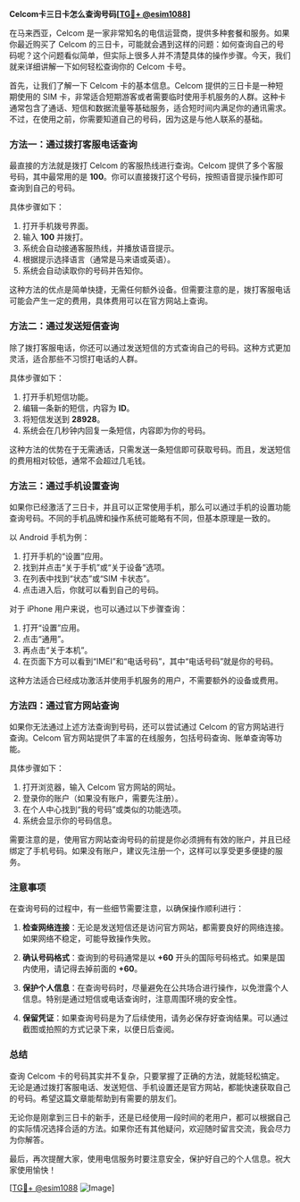 **Celcom卡三日卡怎么查询号码[[TG💪+ @esim1088](https://t.me/s/esim1088)]**

在马来西亚，Celcom 是一家非常知名的电信运营商，提供多种套餐和服务。如果你最近购买了 Celcom 的三日卡，可能就会遇到这样的问题：如何查询自己的号码呢？这个问题看似简单，但实际上很多人并不清楚具体的操作步骤。今天，我们就来详细讲解一下如何轻松查询你的 Celcom 卡号。

首先，让我们了解一下 Celcom 卡的基本信息。Celcom 提供的三日卡是一种短期使用的 SIM 卡，非常适合短期游客或者需要临时使用手机服务的人群。这种卡通常包含了通话、短信和数据流量等基础服务，适合短时间内满足你的通讯需求。不过，在使用之前，你需要知道自己的号码，因为这是与他人联系的基础。

### 方法一：通过拨打客服电话查询

最直接的方法就是拨打 Celcom 的客服热线进行查询。Celcom 提供了多个客服号码，其中最常用的是 **100**。你可以直接拨打这个号码，按照语音提示操作即可查询到自己的号码。

具体步骤如下：

1. 打开手机拨号界面。
2. 输入 **100** 并拨打。
3. 系统会自动接通客服热线，并播放语音提示。
4. 根据提示选择语言（通常是马来语或英语）。
5. 系统会自动读取你的号码并告知你。

这种方法的优点是简单快捷，无需任何额外设备。但需要注意的是，拨打客服电话可能会产生一定的费用，具体费用可以在官方网站上查询。

### 方法二：通过发送短信查询

除了拨打客服电话，你还可以通过发送短信的方式查询自己的号码。这种方式更加灵活，适合那些不习惯打电话的人群。

具体步骤如下：

1. 打开手机短信功能。
2. 编辑一条新的短信，内容为 **ID**。
3. 将短信发送到 **28928**。
4. 系统会在几秒钟内回复一条短信，内容即为你的号码。

这种方法的优势在于无需通话，只需发送一条短信即可获取号码。而且，发送短信的费用相对较低，通常不会超过几毛钱。

### 方法三：通过手机设置查询

如果你已经激活了三日卡，并且可以正常使用手机，那么可以通过手机的设置功能查询号码。不同的手机品牌和操作系统可能略有不同，但基本原理是一致的。

以 Android 手机为例：

1. 打开手机的“设置”应用。
2. 找到并点击“关于手机”或“关于设备”选项。
3. 在列表中找到“状态”或“SIM 卡状态”。
4. 点击进入后，你就可以看到自己的号码。

对于 iPhone 用户来说，也可以通过以下步骤查询：

1. 打开“设置”应用。
2. 点击“通用”。
3. 再点击“关于本机”。
4. 在页面下方可以看到“IMEI”和“电话号码”，其中“电话号码”就是你的号码。

这种方法适合已经成功激活并使用手机服务的用户，不需要额外的设备或费用。

### 方法四：通过官方网站查询

如果你无法通过上述方法查询到号码，还可以尝试通过 Celcom 的官方网站进行查询。Celcom 官方网站提供了丰富的在线服务，包括号码查询、账单查询等功能。

具体步骤如下：

1. 打开浏览器，输入 Celcom 官方网站的网址。
2. 登录你的账户（如果没有账户，需要先注册）。
3. 在个人中心找到“我的号码”或类似的功能选项。
4. 系统会显示你的号码信息。

需要注意的是，使用官方网站查询号码的前提是你必须拥有有效的账户，并且已经绑定了手机号码。如果没有账户，建议先注册一个，这样可以享受更多便捷的服务。

### 注意事项

在查询号码的过程中，有一些细节需要注意，以确保操作顺利进行：

1. **检查网络连接**：无论是发送短信还是访问官方网站，都需要良好的网络连接。如果网络不稳定，可能导致操作失败。
   
2. **确认号码格式**：查询到的号码通常是以 **+60** 开头的国际号码格式。如果是国内使用，请记得去掉前面的 **+60**。

3. **保护个人信息**：在查询号码时，尽量避免在公共场合进行操作，以免泄露个人信息。特别是通过短信或电话查询时，注意周围环境的安全性。

4. **保留凭证**：如果查询号码是为了后续使用，请务必保存好查询结果。可以通过截图或拍照的方式记录下来，以便日后查阅。

### 总结

查询 Celcom 卡的号码其实并不复杂，只要掌握了正确的方法，就能轻松搞定。无论是通过拨打客服电话、发送短信、手机设置还是官方网站，都能快速获取自己的号码。希望这篇文章能帮助到有需要的朋友们。

无论你是刚拿到三日卡的新手，还是已经使用一段时间的老用户，都可以根据自己的实际情况选择合适的方法。如果你还有其他疑问，欢迎随时留言交流，我会尽力为你解答。

最后，再次提醒大家，使用电信服务时要注意安全，保护好自己的个人信息。祝大家使用愉快！

[[TG💪+ @esim1088](https://t.me/s/esim1088) ![Image](https://i.postimg.cc/4NQfJmqS/Snipaste-2025-05-13-00-14-12.png)]